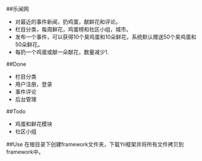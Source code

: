 ##乐闻网
* 对最近的事件新闻，扔鸡蛋，献鲜花和评论。
* 栏目分类，每周鲜花，鸡蛋榜和社区小组，城市。
* 发布一个事件，可以获得10个臭鸡蛋和10朵鲜花，系统默认赠送50个臭鸡蛋和50朵鲜花。
* 每扔一个鸡蛋或献一朵献花，数量减少1.

##Done
* 栏目分类
* 用户注册，登录
* 事件评论
* 后台管理


##Todo
* 鸡蛋和鲜花模块
* 社区小组


##Use
在根目录下创建framework文件夹，下载Yii框架并将所有文件拷贝到framework中。
